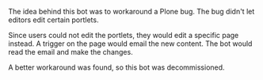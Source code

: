 The idea behind this bot was to workaround a Plone bug. The bug didn't let editors edit certain portlets.

Since users could not edit the portlets, they would edit a specific page instead. A trigger on the page would email the new content. The bot would read the email and make the changes.

A better workaround was found, so this bot was decommissioned.
